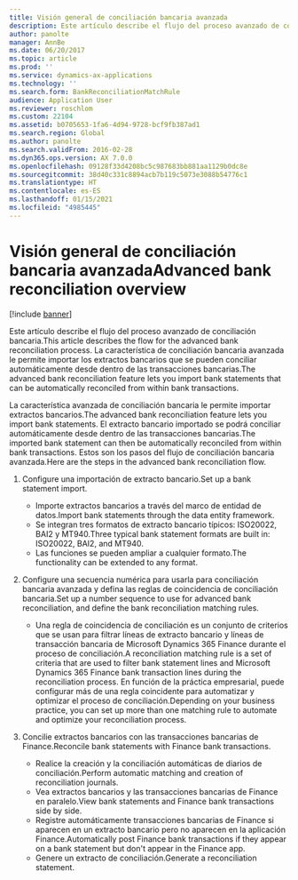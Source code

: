 ```yaml
---
title: Visión general de conciliación bancaria avanzada
description: Este artículo describe el flujo del proceso avanzado de conciliación bancaria. La característica de conciliación bancaria avanzada le permite importar los extractos bancarios que se pueden conciliar automáticamente desde dentro de las transacciones bancarias.
author: panolte
manager: AnnBe
ms.date: 06/20/2017
ms.topic: article
ms.prod: ''
ms.service: dynamics-ax-applications
ms.technology: ''
ms.search.form: BankReconciliationMatchRule
audience: Application User
ms.reviewer: roschlom
ms.custom: 22104
ms.assetid: b0705653-1fa6-4d94-9728-bcf9fb387ad1
ms.search.region: Global
ms.author: panolte
ms.search.validFrom: 2016-02-28
ms.dyn365.ops.version: AX 7.0.0
ms.openlocfilehash: 09128f33d4208bc5c987683bb881aa1129b0dc8e
ms.sourcegitcommit: 38d40c331c8894acb7b119c5073e3088b54776c1
ms.translationtype: HT
ms.contentlocale: es-ES
ms.lasthandoff: 01/15/2021
ms.locfileid: "4985445"
---
```

# <a name="advanced-bank-reconciliation-overview"></a><span data-ttu-id="e0b12-104">Visión general de conciliación bancaria avanzada</span><span class="sxs-lookup"><span data-stu-id="e0b12-104">Advanced bank reconciliation overview</span></span>

[!include [banner](../includes/banner.md)]

<span data-ttu-id="e0b12-105">Este artículo describe el flujo del proceso avanzado de conciliación bancaria.</span><span class="sxs-lookup"><span data-stu-id="e0b12-105">This article describes the flow for the advanced bank reconciliation process.</span></span> <span data-ttu-id="e0b12-106">La característica de conciliación bancaria avanzada le permite importar los extractos bancarios que se pueden conciliar automáticamente desde dentro de las transacciones bancarias.</span><span class="sxs-lookup"><span data-stu-id="e0b12-106">The advanced bank reconciliation feature lets you import bank statements that can be automatically reconciled from within bank transactions.</span></span>

<span data-ttu-id="e0b12-107">La característica avanzada de conciliación bancaria le permite importar extractos bancarios.</span><span class="sxs-lookup"><span data-stu-id="e0b12-107">The advanced bank reconciliation feature lets you import bank statements.</span></span> <span data-ttu-id="e0b12-108">El extracto bancario importado se podrá conciliar automáticamente desde dentro de las transacciones bancarias.</span><span class="sxs-lookup"><span data-stu-id="e0b12-108">The imported bank statement can then be automatically reconciled from within bank transactions.</span></span> <span data-ttu-id="e0b12-109">Estos son los pasos del flujo de conciliación bancaria avanzada.</span><span class="sxs-lookup"><span data-stu-id="e0b12-109">Here are the steps in the advanced bank reconciliation flow.</span></span>

1.  <span data-ttu-id="e0b12-110">Configure una importación de extracto bancario.</span><span class="sxs-lookup"><span data-stu-id="e0b12-110">Set up a bank statement import.</span></span>
    -   <span data-ttu-id="e0b12-111">Importe extractos bancarios a través del marco de entidad de datos.</span><span class="sxs-lookup"><span data-stu-id="e0b12-111">Import bank statements through the data entity framework.</span></span>
    -   <span data-ttu-id="e0b12-112">Se integran tres formatos de extracto bancario típicos: ISO20022, BAI2 y MT940.</span><span class="sxs-lookup"><span data-stu-id="e0b12-112">Three typical bank statement formats are built in: ISO20022, BAI2, and MT940.</span></span>
    -   <span data-ttu-id="e0b12-113">Las funciones se pueden ampliar a cualquier formato.</span><span class="sxs-lookup"><span data-stu-id="e0b12-113">The functionality can be extended to any format.</span></span>

2.  <span data-ttu-id="e0b12-114">Configure una secuencia numérica para usarla para conciliación bancaria avanzada y defina las reglas de coincidencia de conciliación bancaria.</span><span class="sxs-lookup"><span data-stu-id="e0b12-114">Set up a number sequence to use for advanced bank reconciliation, and define the bank reconciliation matching rules.</span></span>
    -   <span data-ttu-id="e0b12-115">Una regla de coincidencia de conciliación es un conjunto de criterios que se usan para filtrar líneas de extracto bancario y líneas de transacción bancaria de Microsoft Dynamics 365 Finance durante el proceso de conciliación.</span><span class="sxs-lookup"><span data-stu-id="e0b12-115">A reconciliation matching rule is a set of criteria that are used to filter bank statement lines and Microsoft Dynamics 365 Finance bank transaction lines during the reconciliation process.</span></span> <span data-ttu-id="e0b12-116">En función de la práctica empresarial, puede configurar más de una regla coincidente para automatizar y optimizar el proceso de conciliación.</span><span class="sxs-lookup"><span data-stu-id="e0b12-116">Depending on your business practice, you can set up more than one matching rule to automate and optimize your reconciliation process.</span></span>

3.  <span data-ttu-id="e0b12-117">Concilie extractos bancarios con las transacciones bancarias de Finance.</span><span class="sxs-lookup"><span data-stu-id="e0b12-117">Reconcile bank statements with Finance bank transactions.</span></span>
    -   <span data-ttu-id="e0b12-118">Realice la creación y la conciliación automáticas de diarios de conciliación.</span><span class="sxs-lookup"><span data-stu-id="e0b12-118">Perform automatic matching and creation of reconciliation journals.</span></span>
    -   <span data-ttu-id="e0b12-119">Vea extractos bancarios y las transacciones bancarias de Finance en paralelo.</span><span class="sxs-lookup"><span data-stu-id="e0b12-119">View bank statements and Finance bank transactions side by side.</span></span>
    -   <span data-ttu-id="e0b12-120">Registre automáticamente transacciones bancarias de Finance si aparecen en un extracto bancario pero no aparecen en la aplicación Finance.</span><span class="sxs-lookup"><span data-stu-id="e0b12-120">Automatically post Finance bank transactions if they appear on a bank statement but don't appear in the Finance app.</span></span>
    -   <span data-ttu-id="e0b12-121">Genere un extracto de conciliación.</span><span class="sxs-lookup"><span data-stu-id="e0b12-121">Generate a reconciliation statement.</span></span>





